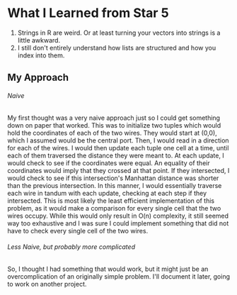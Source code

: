 # What I Learned from Star 5
1. Strings in R are weird. Or at least turning your vectors into strings is a 
little awkward.
2. I still don't entirely understand how lists are structured and how you
index into them.

## My Approach
###### Naive
My first thought was a very naive approach just so I could get something down
on paper that worked. This was to initialize two tuples which would hold the 
coordinates of each of the two wires. They would start at (0,0), which I 
assumed would be the central port. Then, I would read in a direction for
each of the wires. I would then update each tuple one cell at a time, until
each of them traversed the distance they were meant to. At each update, I would
check to see if the coordinates were equal. An equality of their coordinates
would imply that they crossed at that point. If they intersected, I would check
to see if this intersection's Manhattan distance was shorter than the previous
intersection. In this manner, I would essentially traverse each wire in tandum
with each update, checking at each step if they intersected. This is most
likely the least efficient implementation of this problem, as it would make a
comparison for every single cell that the two wires occupy. While this would 
only result in O(n) complexity, it still seemed way too exhaustive and I was
sure I could implement something that did not have to check every single cell
of the two wires. 

###### Less Naive, but probably more complicated
So, I thought I had something that would work, but it might just be an 
overcomplication of an originally simple problem. I'll document it later, 
going to work on another project.
